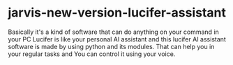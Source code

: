# jarvis-new-version-lucifer-assistant
Basically it's a kind of software that can do anything on your command in your PC
Lucifer is like your personal AI assistant and this lucifer AI assistant software is made by using python and its modules.
That can help you in your regular tasks and You can control it using your voice.
